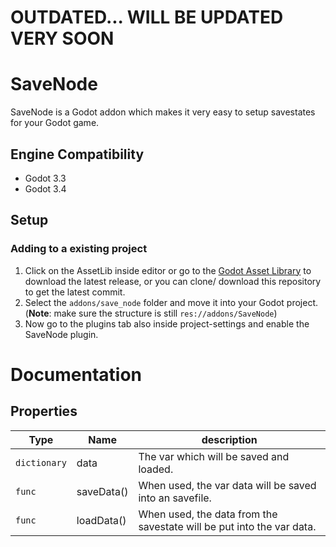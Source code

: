 # OUTDATED... WILL BE UPDATED VERY SOON

# SaveNode

SaveNode is a Godot addon which makes it very easy to setup savestates for your Godot game.

## Engine Compatibility
* Godot 3.3
* Godot 3.4

## Setup

### Adding to a existing project

1. Click on the AssetLib inside editor or go to the [Godot Asset Library](https://godotengine.org/asset-library/asset/425) to download the latest release, or you can clone/ download this repository to get the latest commit.
2. Select the `addons/save_node` folder and move it into your Godot project. 
(**Note**: make sure the structure is still `res://addons/SaveNode`)
4. Now go to the plugins tab also inside project-settings and enable the SaveNode plugin.

# Documentation

## Properties
|Type|Name|description|
|----|----|-----------|
|`dictionary`|data|The var which will be saved and loaded.|
|`func`|saveData()|When used, the var data will be saved into an savefile.|
|`func`|loadData()|When used, the data from the savestate will be put into the var data.|
